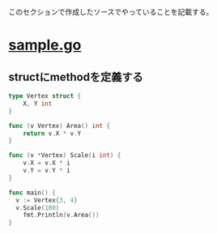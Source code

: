 
このセクションで作成したソースでやっていることを記載する。

# [sample.go](./sample.go)

## structにmethodを定義する 

```go
type Vertex struct {
	X, Y int
}

func (v Vertex) Area() int {
	return v.X * v.Y
}

func (v *Vertex) Scale(i int) {
	v.X = v.X * i
	v.Y = v.Y * i
}

func main() {
  v := Vertex{3, 4}
  v.Scale(100)
	fmt.Println(v.Area())
}
```


